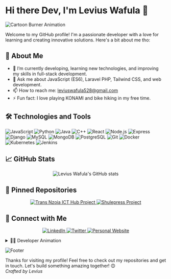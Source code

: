 # Hi there Dev, I'm Levius Wafula 👋

![Cartoon Burner Animation](https://your-cartoon-burner-animation.gif)

Welcome to my GitHub profile! I'm a passionate developer with a love for learning and creating innovative solutions. Here's a bit about me tho:

## 🚀 About Me
- 🌱 I’m currently developing, learning new technologies, and improving my skills in full-stack development.
- 💬 Ask me about JavaScript (ES6), Laravel PHP, Tailwind CSS, and web development.
- 📫 How to reach me: [leviuswafula528@gmail.com](mailto:leviuswafula528@gmail.com)
- ⚡ Fun fact: I love playing KONAMI and bike hiking in my free time.

## 🛠️ Technologies and Tools
![JavaScript](https://img.shields.io/badge/-JavaScript-F7DF1E?style=flat&logo=javascript&logoColor=black)
![Python](https://img.shields.io/badge/-Python-3776AB?style=flat&logo=python&logoColor=white)
![Java](https://img.shields.io/badge/-Java-007396?style=flat&logo=java&logoColor=white)
![C++](https://img.shields.io/badge/-C++-00599C?style=flat&logo=cplusplus&logoColor=white)
![React](https://img.shields.io/badge/-React-61DAFB?style=flat&logo=react&logoColor=black)
![Node.js](https://img.shields.io/badge/-Node.js-339933?style=flat&logo=nodedotjs&logoColor=white)
![Express](https://img.shields.io/badge/-Express-000000?style=flat&logo=express&logoColor=white)
![Django](https://img.shields.io/badge/-Django-092E20?style=flat&logo=django&logoColor=white)
![MySQL](https://img.shields.io/badge/-MySQL-4479A1?style=flat&logo=mysql&logoColor=white)
![MongoDB](https://img.shields.io/badge/-MongoDB-47A248?style=flat&logo=mongodb&logoColor=white)
![PostgreSQL](https://img.shields.io/badge/-PostgreSQL-336791?style=flat&logo=postgresql&logoColor=white)
![Git](https://img.shields.io/badge/-Git-F05032?style=flat&logo=git&logoColor=white)
![Docker](https://img.shields.io/badge/-Docker-2496ED?style=flat&logo=docker&logoColor=white)
![Kubernetes](https://img.shields.io/badge/-Kubernetes-326CE5?style=flat&logo=kubernetes&logoColor=white)
![Jenkins](https://img.shields.io/badge/-Jenkins-D24939?style=flat&logo=jenkins&logoColor=white)

## 📈 GitHub Stats
<p align="center">
  <img src="https://github-readme-stats.vercel.app/api?username=leviuswafula52&show_icons=true&theme=radical" alt="Levius Wafula's GitHub stats" />
</p>

## 📌 Pinned Repositories
<p align="center">
  <a href="https://github.com/leviuswafula52/Trans-Nzoia-ICT-hub-project">
    <img src="https://github-readme-stats.vercel.app/api/pin/?username=leviuswafula52&repo=Trans-Nzoia-ICT-hub-project&theme=radical" alt="Trans Nzoia ICT Hub Project" />
  </a>
  <a href="https://github.com/leviuswafula52/Shulepress-project">
    <img src="https://github-readme-stats.vercel.app/api/pin/?username=leviuswafula52&repo=Shulepress-project&theme=radical" alt="Shulepress Project" />
  </a>
</p>

## 🤝 Connect with Me
<p align="center">
  <a href="https://www.linkedin.com/in/leviuswafula">
    <img src="https://img.shields.io/badge/-LinkedIn-0077B5?style=flat&logo=linkedin&logoColor=white" alt="LinkedIn" />
  </a>
  <a href="https://twitter.com/leviuswafula">
    <img src="https://img.shields.io/badge/-Twitter-1DA1F2?style=flat&logo=twitter&logoColor=white" alt="Twitter" />
  </a>
  <a href="https://leviuswafula.dev">
    <img src="https://img.shields.io/badge/-Website-FF7139?style=flat&logo=google-chrome&logoColor=white" alt="Personal Website" />
  </a>
</p>

<details>
  <summary>👨‍💻 Developer Animation</summary>
  <div align="center">
    <code>console.log('Welcome to my GitHub profile!');</code>
  </div>
</details>

![Footer](https://drive.google.com/drive/folders/1lnpDpegfsXRd3yQz3g0zssXykOZVxtRu/footer.gif)

Thanks for visiting my profile! Feel free to check out my repositories and get in touch. Let's build something amazing together! 😊  
_Crafted by Levius_
